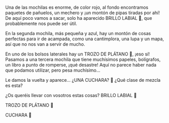 <p> Una de las mochilas es enorme, de color rojo, al fondo encontramos paquetes de pañuelos, un mechero y ¡un montón de pipas tiradas por ahí! De aquí poco vamos a sacar, solo ha aparecido BRILLO LABIAL 💄, que probablemente nos puede ser útil. <p>

<p> En la segunda mochila, más pequeña y azul, hay un montón de cosas perfectas para ir de acampada, como una cantimplora, una lupa y un mapa, así que no nos van a servir de mucho. </p>

<p> En uno de los bolsos laterales hay un TROZO DE PLÁTANO 🍌, ¡eso sí! Pasamos a una tercera mochila que tiene muchísimos papeles, bolígrafos, un libro a punto de romperse, ¡qué desastre! Aquí no parece haber nada que podamos utilizar, pero pesa muchísimo… </p>

<p> Le damos la vuelta y aparece… ¿UNA CUCHARA? 🥄 ¿Qué clase de mezcla es esta? </p>

¿Os queréis llevar con vosotros estas cosas?
BRILLO LABIAL 💄

TROZO DE PLÁTANO 🍌

CUCHARA 🥄 

